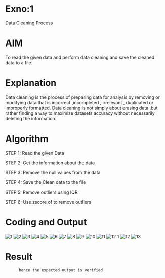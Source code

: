 # Exno:1
Data Cleaning Process

# AIM
To read the given data and perform data cleaning and save the cleaned data to a file.

# Explanation
Data cleaning is the process of preparing data for analysis by removing or modifying data that is incorrect ,incompleted , irrelevant , duplicated or improperly formatted. Data cleaning is not simply about erasing data ,but rather finding a way to maximize datasets accuracy without necessarily deleting the information.

# Algorithm
STEP 1: Read the given Data

STEP 2: Get the information about the data

STEP 3: Remove the null values from the data

STEP 4: Save the Clean data to the file

STEP 5: Remove outliers using IQR

STEP 6: Use zscore of to remove outliers

# Coding and Output
![1](https://github.com/user-attachments/assets/fcb6d96c-3de2-4773-a0dc-f7958fddd750)
![2](https://github.com/user-attachments/assets/9eb6866b-25d9-4b60-877b-4ae1cac9ca8b)
![3](https://github.com/user-attachments/assets/92c0e4a1-cbe4-42d3-81a2-3bf328cd0676)
![4](https://github.com/user-attachments/assets/39eec031-fe59-4182-8f35-716378b00ef8)
![5](https://github.com/user-attachments/assets/2a9bf0d1-6f1a-469e-8468-e1871e9a2067)
![6](https://github.com/user-attachments/assets/3ac92ae4-284d-4a12-9e5c-01fff24afa21)
![7](https://github.com/user-attachments/assets/93c5f835-56ba-407d-a0bb-8898250f1e0a)
![8](https://github.com/user-attachments/assets/b24da838-a664-4c34-8b54-9e10b9927800)
![9](https://github.com/user-attachments/assets/2c99f450-b5c5-4798-8ce3-61d33d530896)
![10](https://github.com/user-attachments/assets/d31dadae-8a0b-4839-8f91-0742f43f2d2f)
![11](https://github.com/user-attachments/assets/f7c8a40e-0cab-48b5-9556-ded0cf8192fc)
![12 1](https://github.com/user-attachments/assets/fe28b0e7-25e9-432b-a416-a851d05ce4ae)
![12](https://github.com/user-attachments/assets/a0ded588-c2e3-4481-9b6f-c40aadae96b7)
![13](https://github.com/user-attachments/assets/206368d0-14b5-4620-81bf-a739462d95c1)


# Result
          hence the expected output is verified
